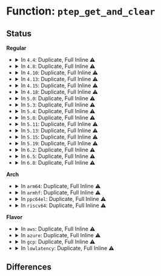 # Function: <code>ptep_get_and_clear</code>

## Status
<b>Regular</b>
<ul>
<li>
<details>
<summary>In <code>4.4</code>: Duplicate, Full Inline ⚠️</summary>

**Collision:** Static Duplication

**Inline:** Full

**Transformation:** False

**Instances:**

```
In arch/x86/xen/mmu.c (ffffffff8101dee5)
Location: arch/x86/include/asm/pgtable.h:767
Inline: True
Inline callers:
  - arch/x86/xen/mmu.c:__ptep_modify_prot_start
```
```
In arch/x86/kernel/paravirt.c (ffffffff810646b5)
Location: arch/x86/include/asm/pgtable.h:767
Inline: True
Inline callers:
  - arch/x86/kernel/paravirt.c:__ptep_modify_prot_start
```
```
In mm/memory.c (ffffffff811bdb25)
Location: arch/x86/include/asm/pgtable.h:767
Inline: True
Inline callers:
  - mm/memory.c:unmap_page_range
```
```
In mm/mremap.c (ffffffff811c9703)
Location: arch/x86/include/asm/pgtable.h:767
Inline: True
Inline callers:
  - mm/mremap.c:move_page_tables
```
```
In mm/rmap.c (ffffffff811cb429)
Location: arch/x86/include/asm/pgtable.h:767
Inline: True
Inline callers:
  - mm/rmap.c:try_to_unmap_one
```
```
In mm/vmalloc.c (ffffffff811ce4d0)
Location: arch/x86/include/asm/pgtable.h:767
Inline: True
```
```
In mm/pgtable-generic.c (ffffffff811d0452)
Location: arch/x86/include/asm/pgtable.h:767
Inline: True
Inline callers:
  - mm/pgtable-generic.c:ptep_clear_flush
```
```
In mm/hugetlb.c (ffffffff811dd9b9)
Location: arch/x86/include/asm/pgtable.h:767
Inline: True
Inline callers:
  - mm/hugetlb.c:__unmap_hugepage_range
  - mm/hugetlb.c:hugetlb_change_protection
```
</details>
</li>
<li>
<details>
<summary>In <code>4.8</code>: Duplicate, Full Inline ⚠️</summary>

**Collision:** Static Duplication

**Inline:** Full

**Transformation:** False

**Instances:**

```
In arch/x86/xen/mmu.c (ffffffff8101d2d5)
Location: arch/x86/include/asm/pgtable.h:822
Inline: True
Inline callers:
  - arch/x86/xen/mmu.c:__ptep_modify_prot_start
```
```
In arch/x86/kernel/paravirt.c (ffffffff81064305)
Location: arch/x86/include/asm/pgtable.h:822
Inline: True
Inline callers:
  - arch/x86/kernel/paravirt.c:__ptep_modify_prot_start
```
```
In mm/memory.c (ffffffff811d93e7)
Location: arch/x86/include/asm/pgtable.h:822
Inline: True
Inline callers:
  - mm/memory.c:unmap_page_range
```
```
In mm/mremap.c (ffffffff811e5ab6)
Location: arch/x86/include/asm/pgtable.h:822
Inline: True
Inline callers:
  - mm/mremap.c:move_page_tables
```
```
In mm/rmap.c (ffffffff811e85b8)
Location: arch/x86/include/asm/pgtable.h:822
Inline: True
Inline callers:
  - mm/rmap.c:try_to_unmap_one
```
```
In mm/vmalloc.c (ffffffff811eb082)
Location: arch/x86/include/asm/pgtable.h:822
Inline: True
```
```
In mm/pgtable-generic.c (ffffffff811ed602)
Location: arch/x86/include/asm/pgtable.h:822
Inline: True
Inline callers:
  - mm/pgtable-generic.c:ptep_clear_flush
```
```
In mm/madvise.c (ffffffff811eee2c)
Location: arch/x86/include/asm/pgtable.h:822
Inline: True
Inline callers:
  - mm/madvise.c:madvise_free_pte_range
```
```
In mm/hugetlb.c (ffffffff811fc4d5)
Location: arch/x86/include/asm/pgtable.h:822
Inline: True
Inline callers:
  - mm/hugetlb.c:hugetlb_change_protection
  - mm/hugetlb.c:__unmap_hugepage_range
```
</details>
</li>
<li>
<details>
<summary>In <code>4.10</code>: Duplicate, Full Inline ⚠️</summary>

**Collision:** Static Duplication

**Inline:** Full

**Transformation:** False

**Instances:**

```
In arch/x86/xen/mmu.c (ffffffff8101d9f5)
Location: arch/x86/include/asm/pgtable.h:822
Inline: True
Inline callers:
  - arch/x86/xen/mmu.c:__ptep_modify_prot_start
```
```
In arch/x86/kernel/paravirt.c (ffffffff810677d5)
Location: arch/x86/include/asm/pgtable.h:822
Inline: True
Inline callers:
  - arch/x86/kernel/paravirt.c:__ptep_modify_prot_start
```
```
In mm/memory.c (ffffffff811e8801)
Location: arch/x86/include/asm/pgtable.h:822
Inline: True
Inline callers:
  - mm/memory.c:unmap_page_range
```
```
In mm/mremap.c (ffffffff811f5d19)
Location: arch/x86/include/asm/pgtable.h:822
Inline: True
Inline callers:
  - mm/mremap.c:move_page_tables
```
```
In mm/pgtable-generic.c (ffffffff811f79f2)
Location: arch/x86/include/asm/pgtable.h:822
Inline: True
Inline callers:
  - mm/pgtable-generic.c:ptep_clear_flush
```
```
In mm/rmap.c (ffffffff811f98c6)
Location: arch/x86/include/asm/pgtable.h:822
Inline: True
Inline callers:
  - mm/rmap.c:try_to_unmap_one
```
```
In mm/vmalloc.c (ffffffff811fc2e2)
Location: arch/x86/include/asm/pgtable.h:822
Inline: True
```
```
In mm/madvise.c (ffffffff811ff7d7)
Location: arch/x86/include/asm/pgtable.h:822
Inline: True
Inline callers:
  - mm/madvise.c:madvise_free_pte_range
```
```
In mm/hugetlb.c (ffffffff8120cfc5)
Location: arch/x86/include/asm/pgtable.h:822
Inline: True
Inline callers:
  - mm/hugetlb.c:hugetlb_change_protection
  - mm/hugetlb.c:__unmap_hugepage_range
```
</details>
</li>
<li>
<details>
<summary>In <code>4.13</code>: Duplicate, Full Inline ⚠️</summary>

**Collision:** Static Duplication

**Inline:** Full

**Transformation:** False

**Instances:**

```
In arch/x86/xen/mmu_pv.c (ffffffff8101fcd5)
Location: arch/x86/include/asm/pgtable.h:1016
Inline: True
Inline callers:
  - arch/x86/xen/mmu_pv.c:__ptep_modify_prot_start
```
```
In arch/x86/kernel/paravirt.c (ffffffff81066aa5)
Location: arch/x86/include/asm/pgtable.h:1016
Inline: True
Inline callers:
  - arch/x86/kernel/paravirt.c:__ptep_modify_prot_start
```
```
In mm/memory.c (ffffffff811f39cd)
Location: arch/x86/include/asm/pgtable.h:1016
Inline: True
```
```
In mm/mremap.c (ffffffff81200b07)
Location: arch/x86/include/asm/pgtable.h:1016
Inline: True
Inline callers:
  - mm/mremap.c:move_page_tables
```
```
In mm/pgtable-generic.c (ffffffff81202b82)
Location: arch/x86/include/asm/pgtable.h:1016
Inline: True
Inline callers:
  - mm/pgtable-generic.c:ptep_clear_flush
```
```
In mm/rmap.c (ffffffff812044aa)
Location: arch/x86/include/asm/pgtable.h:1016
Inline: True
Inline callers:
  - mm/rmap.c:try_to_unmap_one
```
```
In mm/vmalloc.c (ffffffff81206fa8)
Location: arch/x86/include/asm/pgtable.h:1016
Inline: True
```
```
In mm/madvise.c (ffffffff8120a361)
Location: arch/x86/include/asm/pgtable.h:1016
Inline: True
Inline callers:
  - mm/madvise.c:madvise_free_pte_range
```
```
In mm/hugetlb.c (ffffffff81218ecf)
Location: arch/x86/include/asm/pgtable.h:1016
Inline: True
Inline callers:
  - mm/hugetlb.c:hugetlb_change_protection
  - mm/hugetlb.c:__unmap_hugepage_range
```
</details>
</li>
<li>
<details>
<summary>In <code>4.15</code>: Duplicate, Full Inline ⚠️</summary>

**Collision:** Static Duplication

**Inline:** Full

**Transformation:** False

**Instances:**

```
In arch/x86/xen/mmu_pv.c (ffffffff81020941)
Location: arch/x86/include/asm/pgtable.h:1024
Inline: True
Inline callers:
  - arch/x86/xen/mmu_pv.c:__ptep_modify_prot_start
```
```
In arch/x86/kernel/paravirt.c (ffffffff8106ac31)
Location: arch/x86/include/asm/pgtable.h:1024
Inline: True
Inline callers:
  - arch/x86/kernel/paravirt.c:__ptep_modify_prot_start
```
```
In mm/memory.c (ffffffff8120b35e)
Location: arch/x86/include/asm/pgtable.h:1024
Inline: True
```
```
In mm/mremap.c (ffffffff81219544)
Location: arch/x86/include/asm/pgtable.h:1024
Inline: True
Inline callers:
  - mm/mremap.c:move_page_tables
```
```
In mm/pgtable-generic.c (ffffffff8121b8ee)
Location: arch/x86/include/asm/pgtable.h:1024
Inline: True
Inline callers:
  - mm/pgtable-generic.c:ptep_clear_flush
```
```
In mm/rmap.c (ffffffff8121d52d)
Location: arch/x86/include/asm/pgtable.h:1024
Inline: True
Inline callers:
  - mm/rmap.c:try_to_unmap_one
  - mm/rmap.c:try_to_unmap_one
```
```
In mm/vmalloc.c (ffffffff8121ff92)
Location: arch/x86/include/asm/pgtable.h:1024
Inline: True
```
```
In mm/madvise.c (ffffffff8122395e)
Location: arch/x86/include/asm/pgtable.h:1024
Inline: True
Inline callers:
  - mm/madvise.c:madvise_free_pte_range
```
```
In mm/hugetlb.c (ffffffff81233e6d)
Location: arch/x86/include/asm/pgtable.h:1024
Inline: True
Inline callers:
  - mm/hugetlb.c:hugetlb_change_protection
  - mm/hugetlb.c:__unmap_hugepage_range
```
```
In mm/migrate.c (ffffffff8124b6f1)
Location: arch/x86/include/asm/pgtable.h:1024
Inline: True
Inline callers:
  - mm/migrate.c:migrate_vma_collect_pmd
```
</details>
</li>
<li>
<details>
<summary>In <code>4.18</code>: Duplicate, Full Inline ⚠️</summary>

**Collision:** Static Duplication

**Inline:** Full

**Transformation:** False

**Instances:**

```
In arch/x86/xen/mmu_pv.c (ffffffff810213f0)
Location: arch/x86/include/asm/pgtable.h:1075
Inline: True
Inline callers:
  - arch/x86/xen/mmu_pv.c:__ptep_modify_prot_start
```
```
In arch/x86/kernel/paravirt.c (ffffffff8106d8f0)
Location: arch/x86/include/asm/pgtable.h:1075
Inline: True
Inline callers:
  - arch/x86/kernel/paravirt.c:__ptep_modify_prot_start
```
```
In mm/memory.c (ffffffff8122c152)
Location: arch/x86/include/asm/pgtable.h:1075
Inline: True
```
```
In mm/mremap.c (ffffffff8123ade4)
Location: arch/x86/include/asm/pgtable.h:1075
Inline: True
Inline callers:
  - mm/mremap.c:move_page_tables
```
```
In mm/pgtable-generic.c (ffffffff8123d6ce)
Location: arch/x86/include/asm/pgtable.h:1075
Inline: True
Inline callers:
  - mm/pgtable-generic.c:ptep_clear_flush
```
```
In mm/rmap.c (ffffffff8123f512)
Location: arch/x86/include/asm/pgtable.h:1075
Inline: True
Inline callers:
  - mm/rmap.c:try_to_unmap_one
  - mm/rmap.c:try_to_unmap_one
```
```
In mm/vmalloc.c (ffffffff812412c2)
Location: arch/x86/include/asm/pgtable.h:1075
Inline: True
```
```
In mm/madvise.c (ffffffff812466d6)
Location: arch/x86/include/asm/pgtable.h:1075
Inline: True
Inline callers:
  - mm/madvise.c:madvise_free_pte_range
```
```
In mm/hugetlb.c (ffffffff81256ddb)
Location: arch/x86/include/asm/pgtable.h:1075
Inline: True
Inline callers:
  - mm/hugetlb.c:hugetlb_change_protection
  - mm/hugetlb.c:__unmap_hugepage_range
```
```
In mm/migrate.c (ffffffff8126e3cc)
Location: arch/x86/include/asm/pgtable.h:1075
Inline: True
Inline callers:
  - mm/migrate.c:migrate_vma_collect_pmd
```
</details>
</li>
<li>
<details>
<summary>In <code>5.0</code>: Duplicate, Full Inline ⚠️</summary>

**Collision:** Static Duplication

**Inline:** Full

**Transformation:** False

**Instances:**

```
In arch/x86/xen/mmu_pv.c (ffffffff81020c60)
Location: arch/x86/include/asm/pgtable.h:1100
Inline: True
Inline callers:
  - arch/x86/xen/mmu_pv.c:__ptep_modify_prot_start
```
```
In arch/x86/kernel/paravirt.c (ffffffff81073a90)
Location: arch/x86/include/asm/pgtable.h:1100
Inline: True
Inline callers:
  - arch/x86/kernel/paravirt.c:__ptep_modify_prot_start
```
```
In mm/memory.c (ffffffff8123f6eb)
Location: arch/x86/include/asm/pgtable.h:1100
Inline: True
```
```
In mm/mremap.c (ffffffff8124efe4)
Location: arch/x86/include/asm/pgtable.h:1100
Inline: True
Inline callers:
  - mm/mremap.c:move_page_tables
```
```
In mm/pgtable-generic.c (ffffffff81251c1e)
Location: arch/x86/include/asm/pgtable.h:1100
Inline: True
Inline callers:
  - mm/pgtable-generic.c:ptep_clear_flush
```
```
In mm/rmap.c (ffffffff81253c13)
Location: arch/x86/include/asm/pgtable.h:1100
Inline: True
Inline callers:
  - mm/rmap.c:try_to_unmap_one
  - mm/rmap.c:try_to_unmap_one
```
```
In mm/vmalloc.c (ffffffff812559a6)
Location: arch/x86/include/asm/pgtable.h:1100
Inline: True
```
```
In mm/madvise.c (ffffffff8125aaf9)
Location: arch/x86/include/asm/pgtable.h:1100
Inline: True
Inline callers:
  - mm/madvise.c:madvise_free_pte_range
```
```
In mm/hugetlb.c (ffffffff8126b392)
Location: arch/x86/include/asm/pgtable.h:1100
Inline: True
Inline callers:
  - mm/hugetlb.c:hugetlb_change_protection
  - mm/hugetlb.c:__unmap_hugepage_range
```
```
In mm/migrate.c (ffffffff8128325a)
Location: arch/x86/include/asm/pgtable.h:1100
Inline: True
Inline callers:
  - mm/migrate.c:migrate_vma_collect_pmd
```
</details>
</li>
<li>
<details>
<summary>In <code>5.3</code>: Duplicate, Full Inline ⚠️</summary>

**Collision:** Static Duplication

**Inline:** Full

**Transformation:** False

**Instances:**

```
In arch/x86/xen/mmu_pv.c (ffffffff810227a0)
Location: arch/x86/include/asm/pgtable.h:1120
Inline: True
Inline callers:
  - arch/x86/xen/mmu_pv.c:__ptep_modify_prot_start
```
```
In arch/x86/kernel/paravirt.c (ffffffff810775f0)
Location: arch/x86/include/asm/pgtable.h:1120
Inline: True
Inline callers:
  - arch/x86/kernel/paravirt.c:__ptep_modify_prot_start
```
```
In mm/memory.c (ffffffff81250e9e)
Location: arch/x86/include/asm/pgtable.h:1120
Inline: True
```
```
In mm/mremap.c (ffffffff81261346)
Location: arch/x86/include/asm/pgtable.h:1120
Inline: True
Inline callers:
  - mm/mremap.c:move_page_tables
```
```
In mm/pgtable-generic.c (ffffffff81263eef)
Location: arch/x86/include/asm/pgtable.h:1120
Inline: True
Inline callers:
  - mm/pgtable-generic.c:ptep_clear_flush
```
```
In mm/rmap.c (ffffffff81265e3b)
Location: arch/x86/include/asm/pgtable.h:1120
Inline: True
Inline callers:
  - mm/rmap.c:try_to_unmap_one
  - mm/rmap.c:try_to_unmap_one
```
```
In mm/vmalloc.c (ffffffff81267d24)
Location: arch/x86/include/asm/pgtable.h:1120
Inline: True
```
```
In mm/madvise.c (ffffffff81275b2c)
Location: arch/x86/include/asm/pgtable.h:1120
Inline: True
Inline callers:
  - mm/madvise.c:madvise_free_pte_range
```
```
In mm/hugetlb.c (ffffffff81286666)
Location: arch/x86/include/asm/pgtable.h:1120
Inline: True
Inline callers:
  - mm/hugetlb.c:hugetlb_change_protection
  - mm/hugetlb.c:__unmap_hugepage_range
```
</details>
</li>
<li>
<details>
<summary>In <code>5.4</code>: Duplicate, Full Inline ⚠️</summary>

**Collision:** Static Duplication

**Inline:** Full

**Transformation:** False

**Instances:**

```
In arch/x86/xen/mmu_pv.c (ffffffff810230e0)
Location: arch/x86/include/asm/pgtable.h:1120
Inline: True
Inline callers:
  - arch/x86/xen/mmu_pv.c:__ptep_modify_prot_start
```
```
In arch/x86/kernel/paravirt.c (ffffffff81078660)
Location: arch/x86/include/asm/pgtable.h:1120
Inline: True
Inline callers:
  - arch/x86/kernel/paravirt.c:__ptep_modify_prot_start
```
```
In mm/memory.c (ffffffff8125f43a)
Location: arch/x86/include/asm/pgtable.h:1120
Inline: True
```
```
In mm/mremap.c (ffffffff8126fae9)
Location: arch/x86/include/asm/pgtable.h:1120
Inline: True
Inline callers:
  - mm/mremap.c:move_page_tables
```
```
In mm/pgtable-generic.c (ffffffff8127275f)
Location: arch/x86/include/asm/pgtable.h:1120
Inline: True
Inline callers:
  - mm/pgtable-generic.c:ptep_clear_flush
```
```
In mm/rmap.c (ffffffff81274768)
Location: arch/x86/include/asm/pgtable.h:1120
Inline: True
Inline callers:
  - mm/rmap.c:try_to_unmap_one
  - mm/rmap.c:try_to_unmap_one
```
```
In mm/vmalloc.c (ffffffff8127665c)
Location: arch/x86/include/asm/pgtable.h:1120
Inline: True
```
```
In mm/madvise.c (ffffffff81284afc)
Location: arch/x86/include/asm/pgtable.h:1120
Inline: True
Inline callers:
  - mm/madvise.c:madvise_free_pte_range
  - mm/madvise.c:madvise_cold_or_pageout_pte_range
```
```
In mm/hugetlb.c (ffffffff8129624b)
Location: arch/x86/include/asm/pgtable.h:1120
Inline: True
Inline callers:
  - mm/hugetlb.c:hugetlb_change_protection
  - mm/hugetlb.c:__unmap_hugepage_range
```
```
In mm/migrate.c (ffffffff812ae9bb)
Location: arch/x86/include/asm/pgtable.h:1120
Inline: True
Inline callers:
  - mm/migrate.c:migrate_vma_collect_pmd
```
</details>
</li>
<li>
<details>
<summary>In <code>5.8</code>: Duplicate, Full Inline ⚠️</summary>

**Collision:** Static Duplication

**Inline:** Full

**Transformation:** False

**Instances:**

```
In arch/x86/xen/mmu_pv.c (ffffffff81025950)
Location: arch/x86/include/asm/pgtable.h:1080
Inline: True
Inline callers:
  - arch/x86/xen/mmu_pv.c:__ptep_modify_prot_start
```
```
In arch/x86/kernel/paravirt.c (ffffffff8107fa60)
Location: arch/x86/include/asm/pgtable.h:1080
Inline: True
Inline callers:
  - arch/x86/kernel/paravirt.c:__ptep_modify_prot_start
```
```
In mm/memory.c (ffffffff8128f801)
Location: arch/x86/include/asm/pgtable.h:1080
Inline: True
Inline callers:
  - mm/memory.c:zap_pte_range
```
```
In mm/mremap.c (ffffffff812a0115)
Location: arch/x86/include/asm/pgtable.h:1080
Inline: True
```
```
In mm/pgtable-generic.c (ffffffff812a351f)
Location: arch/x86/include/asm/pgtable.h:1080
Inline: True
Inline callers:
  - mm/pgtable-generic.c:ptep_clear_flush
```
```
In mm/rmap.c (ffffffff812a5ac2)
Location: arch/x86/include/asm/pgtable.h:1080
Inline: True
Inline callers:
  - mm/rmap.c:try_to_unmap_one
  - mm/rmap.c:try_to_unmap_one
```
```
In mm/vmalloc.c (ffffffff812a7be8)
Location: arch/x86/include/asm/pgtable.h:1080
Inline: True
```
```
In mm/madvise.c (ffffffff812b6d28)
Location: arch/x86/include/asm/pgtable.h:1080
Inline: True
Inline callers:
  - mm/madvise.c:madvise_free_pte_range
  - mm/madvise.c:madvise_cold_or_pageout_pte_range
```
```
In mm/hugetlb.c (ffffffff812c97ce)
Location: arch/x86/include/asm/pgtable.h:1080
Inline: True
Inline callers:
  - mm/hugetlb.c:hugetlb_change_protection
  - mm/hugetlb.c:__unmap_hugepage_range
```
```
In mm/migrate.c (ffffffff812e40f3)
Location: arch/x86/include/asm/pgtable.h:1080
Inline: True
Inline callers:
  - mm/migrate.c:migrate_vma_collect_pmd
```
</details>
</li>
<li>
<details>
<summary>In <code>5.11</code>: Duplicate, Full Inline ⚠️</summary>

**Collision:** Static Duplication

**Inline:** Full

**Transformation:** False

**Instances:**

```
In arch/x86/xen/mmu_pv.c (ffffffff81026070)
Location: arch/x86/include/asm/pgtable.h:1076
Inline: True
Inline callers:
  - arch/x86/xen/mmu_pv.c:__ptep_modify_prot_start
```
```
In arch/x86/kernel/paravirt.c (ffffffff8107f680)
Location: arch/x86/include/asm/pgtable.h:1076
Inline: True
Inline callers:
  - arch/x86/kernel/paravirt.c:__ptep_modify_prot_start
```
```
In mm/memory.c (ffffffff8129a2cc)
Location: arch/x86/include/asm/pgtable.h:1076
Inline: True
Inline callers:
  - mm/memory.c:zap_pte_range
```
```
In mm/mremap.c (ffffffff812ab571)
Location: arch/x86/include/asm/pgtable.h:1076
Inline: True
```
```
In mm/pgtable-generic.c (ffffffff812aedff)
Location: arch/x86/include/asm/pgtable.h:1076
Inline: True
Inline callers:
  - mm/pgtable-generic.c:ptep_clear_flush
```
```
In mm/rmap.c (ffffffff812b0f3d)
Location: arch/x86/include/asm/pgtable.h:1076
Inline: True
Inline callers:
  - mm/rmap.c:try_to_unmap_one
  - mm/rmap.c:try_to_unmap_one
```
```
In mm/vmalloc.c (ffffffff812b2cb8)
Location: arch/x86/include/asm/pgtable.h:1076
Inline: True
```
```
In mm/madvise.c (ffffffff812c2f6d)
Location: arch/x86/include/asm/pgtable.h:1076
Inline: True
Inline callers:
  - mm/madvise.c:madvise_free_pte_range
  - mm/madvise.c:madvise_cold_or_pageout_pte_range
```
```
In mm/hugetlb.c (ffffffff812d5539)
Location: arch/x86/include/asm/pgtable.h:1076
Inline: True
Inline callers:
  - mm/hugetlb.c:hugetlb_change_protection
  - mm/hugetlb.c:__unmap_hugepage_range
```
```
In mm/migrate.c (ffffffff812f0129)
Location: arch/x86/include/asm/pgtable.h:1076
Inline: True
Inline callers:
  - mm/migrate.c:migrate_vma_collect_pmd
```
</details>
</li>
<li>
<details>
<summary>In <code>5.13</code>: Duplicate, Full Inline ⚠️</summary>

**Collision:** Static Duplication

**Inline:** Full

**Transformation:** False

**Instances:**

```
In arch/x86/xen/mmu_pv.c (ffffffff81027fb0)
Location: arch/x86/include/asm/pgtable.h:1076
Inline: True
Inline callers:
  - arch/x86/xen/mmu_pv.c:__ptep_modify_prot_start
```
```
In arch/x86/kernel/paravirt.c (ffffffff81080780)
Location: arch/x86/include/asm/pgtable.h:1076
Inline: True
Inline callers:
  - arch/x86/kernel/paravirt.c:__ptep_modify_prot_start
```
```
In mm/memory.c (ffffffff8129f4bd)
Location: arch/x86/include/asm/pgtable.h:1076
Inline: True
Inline callers:
  - mm/memory.c:zap_pte_range
```
```
In mm/mremap.c (ffffffff812b0974)
Location: arch/x86/include/asm/pgtable.h:1076
Inline: True
```
```
In mm/pgtable-generic.c (ffffffff812b432f)
Location: arch/x86/include/asm/pgtable.h:1076
Inline: True
Inline callers:
  - mm/pgtable-generic.c:ptep_clear_flush
```
```
In mm/rmap.c (ffffffff812b6505)
Location: arch/x86/include/asm/pgtable.h:1076
Inline: True
Inline callers:
  - mm/rmap.c:try_to_unmap_one
  - mm/rmap.c:try_to_unmap_one
```
```
In mm/vmalloc.c (ffffffff812b888b)
Location: arch/x86/include/asm/pgtable.h:1076
Inline: True
```
```
In mm/madvise.c (ffffffff812c9dce)
Location: arch/x86/include/asm/pgtable.h:1076
Inline: True
Inline callers:
  - mm/madvise.c:madvise_free_pte_range
  - mm/madvise.c:madvise_cold_or_pageout_pte_range
```
```
In mm/hugetlb.c (ffffffff812dc1b3)
Location: arch/x86/include/asm/pgtable.h:1076
Inline: True
Inline callers:
  - mm/hugetlb.c:hugetlb_change_protection
  - mm/hugetlb.c:__unmap_hugepage_range
```
```
In mm/migrate.c (ffffffff812f5806)
Location: arch/x86/include/asm/pgtable.h:1076
Inline: True
Inline callers:
  - mm/migrate.c:migrate_vma_collect_pmd
```
</details>
</li>
<li>
<details>
<summary>In <code>5.15</code>: Duplicate, Full Inline ⚠️</summary>

**Collision:** Static Duplication

**Inline:** Full

**Transformation:** False

**Instances:**

```
In arch/x86/kernel/paravirt.c (ffffffff8108f6a0)
Location: arch/x86/include/asm/pgtable.h:1047
Inline: True
Inline callers:
  - arch/x86/kernel/paravirt.c:__ptep_modify_prot_start
```
```
In mm/memory.c (ffffffff812e0774)
Location: arch/x86/include/asm/pgtable.h:1047
Inline: True
Inline callers:
  - mm/memory.c:zap_pte_range
```
```
In mm/mremap.c (ffffffff812f2304)
Location: arch/x86/include/asm/pgtable.h:1047
Inline: True
```
```
In mm/pgtable-generic.c (ffffffff812f5f0f)
Location: arch/x86/include/asm/pgtable.h:1047
Inline: True
Inline callers:
  - mm/pgtable-generic.c:ptep_clear_flush
```
```
In mm/rmap.c (ffffffff812f7c7c)
Location: arch/x86/include/asm/pgtable.h:1047
Inline: True
Inline callers:
  - mm/rmap.c:try_to_unmap_one
```
```
In mm/vmalloc.c (ffffffff812fec97)
Location: arch/x86/include/asm/pgtable.h:1047
Inline: True
Inline callers:
  - mm/vmalloc.c:vunmap_range_noflush
```
```
In mm/madvise.c (ffffffff8130edee)
Location: arch/x86/include/asm/pgtable.h:1047
Inline: True
Inline callers:
  - mm/madvise.c:madvise_free_pte_range
  - mm/madvise.c:madvise_cold_or_pageout_pte_range
```
```
In mm/hugetlb.c (ffffffff81323349)
Location: arch/x86/include/asm/pgtable.h:1047
Inline: True
Inline callers:
  - mm/hugetlb.c:hugetlb_change_protection
  - mm/hugetlb.c:__unmap_hugepage_range
```
```
In mm/migrate.c (ffffffff8133fe09)
Location: arch/x86/include/asm/pgtable.h:1047
Inline: True
Inline callers:
  - mm/migrate.c:migrate_vma_collect_pmd
```
</details>
</li>
<li>
<details>
<summary>In <code>5.19</code>: Duplicate, Full Inline ⚠️</summary>

**Collision:** Static Duplication

**Inline:** Full

**Transformation:** False

**Instances:**

```
In arch/x86/kernel/paravirt.c (ffffffff810a0420)
Location: arch/x86/include/asm/pgtable.h:1048
Inline: True
Inline callers:
  - arch/x86/kernel/paravirt.c:__ptep_modify_prot_start
```
```
In mm/memory.c (ffffffff81340f2f)
Location: arch/x86/include/asm/pgtable.h:1048
Inline: True
Inline callers:
  - mm/memory.c:zap_pte_range
```
```
In mm/mremap.c (ffffffff813560a8)
Location: arch/x86/include/asm/pgtable.h:1048
Inline: True
```
```
In mm/pgtable-generic.c (ffffffff81359e9e)
Location: arch/x86/include/asm/pgtable.h:1048
Inline: True
Inline callers:
  - mm/pgtable-generic.c:ptep_clear_flush
```
```
In mm/rmap.c (ffffffff8135daab)
Location: arch/x86/include/asm/pgtable.h:1048
Inline: True
Inline callers:
  - mm/rmap.c:try_to_unmap_one
```
```
In mm/vmalloc.c (ffffffff813614a9)
Location: arch/x86/include/asm/pgtable.h:1048
Inline: True
Inline callers:
  - mm/vmalloc.c:vunmap_p4d_range
```
```
In mm/madvise.c (ffffffff81376d92)
Location: arch/x86/include/asm/pgtable.h:1048
Inline: True
Inline callers:
  - mm/madvise.c:madvise_free_pte_range
  - mm/madvise.c:madvise_cold_or_pageout_pte_range
```
```
In mm/hugetlb.c (ffffffff81390c35)
Location: arch/x86/include/asm/pgtable.h:1048
Inline: True
Inline callers:
  - mm/hugetlb.c:hugetlb_change_protection
  - mm/hugetlb.c:__unmap_hugepage_range
  - mm/hugetlb.c:move_hugetlb_page_tables
```
```
In mm/migrate_device.c (ffffffff813b73a6)
Location: arch/x86/include/asm/pgtable.h:1048
Inline: True
Inline callers:
  - mm/migrate_device.c:migrate_vma_collect_pmd
```
```
In mm/khugepaged.c (ffffffff813c3fbe)
Location: arch/x86/include/asm/pgtable.h:1048
Inline: True
```
</details>
</li>
<li>
<details>
<summary>In <code>6.2</code>: Duplicate, Full Inline ⚠️</summary>

**Collision:** Static Duplication

**Inline:** Full

**Transformation:** False

**Instances:**

```
In arch/x86/kernel/paravirt.c (ffffffff810b7fb0)
Location: arch/x86/include/asm/pgtable.h:1066
Inline: True
Inline callers:
  - arch/x86/kernel/paravirt.c:__ptep_modify_prot_start
```
```
In mm/memory.c (ffffffff813b8faa)
Location: arch/x86/include/asm/pgtable.h:1066
Inline: True
Inline callers:
  - mm/memory.c:zap_pte_range
```
```
In mm/mremap.c (ffffffff813d06eb)
Location: arch/x86/include/asm/pgtable.h:1066
Inline: True
```
```
In mm/pgtable-generic.c (ffffffff813d48ce)
Location: arch/x86/include/asm/pgtable.h:1066
Inline: True
Inline callers:
  - mm/pgtable-generic.c:ptep_clear_flush
```
```
In mm/rmap.c (ffffffff813d8934)
Location: arch/x86/include/asm/pgtable.h:1066
Inline: True
Inline callers:
  - mm/rmap.c:try_to_unmap_one
```
```
In mm/vmalloc.c (ffffffff813dce43)
Location: arch/x86/include/asm/pgtable.h:1066
Inline: True
Inline callers:
  - mm/vmalloc.c:vunmap_p4d_range
```
```
In mm/madvise.c (ffffffff813f465f)
Location: arch/x86/include/asm/pgtable.h:1066
Inline: True
Inline callers:
  - mm/madvise.c:madvise_free_pte_range
  - mm/madvise.c:madvise_cold_or_pageout_pte_range
```
```
In mm/hugetlb.c (ffffffff8141253c)
Location: arch/x86/include/asm/pgtable.h:1066
Inline: True
Inline callers:
  - mm/hugetlb.c:hugetlb_change_protection
  - mm/hugetlb.c:__unmap_hugepage_range
  - mm/hugetlb.c:move_hugetlb_page_tables
```
```
In mm/migrate_device.c (ffffffff81438eb7)
Location: arch/x86/include/asm/pgtable.h:1066
Inline: True
Inline callers:
  - mm/migrate_device.c:migrate_vma_collect_pmd
```
```
In mm/khugepaged.c (ffffffff81447763)
Location: arch/x86/include/asm/pgtable.h:1066
Inline: True
```
</details>
</li>
<li>
<details>
<summary>In <code>6.5</code>: Duplicate, Full Inline ⚠️</summary>

**Collision:** Static Duplication

**Inline:** Full

**Transformation:** False

**Instances:**

```
In arch/x86/kernel/paravirt.c (ffffffff810bb160)
Location: arch/x86/include/asm/pgtable.h:1067
Inline: True
Inline callers:
  - arch/x86/kernel/paravirt.c:__ptep_modify_prot_start
```
```
In mm/memory.c (ffffffff813edb39)
Location: arch/x86/include/asm/pgtable.h:1067
Inline: True
Inline callers:
  - mm/memory.c:zap_pte_range
```
```
In mm/mremap.c (ffffffff81404bcb)
Location: arch/x86/include/asm/pgtable.h:1067
Inline: True
```
```
In mm/pgtable-generic.c (ffffffff8140929e)
Location: arch/x86/include/asm/pgtable.h:1067
Inline: True
Inline callers:
  - mm/pgtable-generic.c:ptep_clear_flush
```
```
In mm/rmap.c (ffffffff8140dd16)
Location: arch/x86/include/asm/pgtable.h:1067
Inline: True
Inline callers:
  - mm/rmap.c:try_to_migrate_one
  - mm/rmap.c:try_to_unmap_one
```
```
In mm/vmalloc.c (ffffffff814116b3)
Location: arch/x86/include/asm/pgtable.h:1067
Inline: True
Inline callers:
  - mm/vmalloc.c:vunmap_p4d_range
```
```
In mm/madvise.c (ffffffff8142791c)
Location: arch/x86/include/asm/pgtable.h:1067
Inline: True
Inline callers:
  - mm/madvise.c:madvise_free_pte_range
  - mm/madvise.c:madvise_cold_or_pageout_pte_range
```
```
In mm/hugetlb.c (ffffffff81445b12)
Location: arch/x86/include/asm/pgtable.h:1067
Inline: True
Inline callers:
  - mm/hugetlb.c:hugetlb_change_protection
  - mm/hugetlb.c:__unmap_hugepage_range
  - mm/hugetlb.c:move_hugetlb_page_tables
```
```
In mm/migrate_device.c (ffffffff8146f6f4)
Location: arch/x86/include/asm/pgtable.h:1067
Inline: True
Inline callers:
  - mm/migrate_device.c:migrate_vma_collect_pmd
```
```
In mm/khugepaged.c (ffffffff8147ce69)
Location: arch/x86/include/asm/pgtable.h:1067
Inline: True
```
</details>
</li>
<li>
<details>
<summary>In <code>6.8</code>: Duplicate, Full Inline ⚠️</summary>

**Collision:** Static Duplication

**Inline:** Full

**Transformation:** False

**Instances:**

```
In arch/x86/kernel/paravirt.c (ffffffff810c25b0)
Location: arch/x86/include/asm/pgtable.h:1282
Inline: True
Inline callers:
  - arch/x86/kernel/paravirt.c:__ptep_modify_prot_start
```
```
In mm/memory.c (ffffffff8141913f)
Location: arch/x86/include/asm/pgtable.h:1282
Inline: True
Inline callers:
  - mm/memory.c:zap_pte_range
```
```
In mm/mremap.c (ffffffff814311af)
Location: arch/x86/include/asm/pgtable.h:1282
Inline: True
```
```
In mm/pgtable-generic.c (ffffffff81435a8e)
Location: arch/x86/include/asm/pgtable.h:1282
Inline: True
Inline callers:
  - mm/pgtable-generic.c:ptep_clear_flush
```
```
In mm/rmap.c (ffffffff8143a95f)
Location: arch/x86/include/asm/pgtable.h:1282
Inline: True
Inline callers:
  - mm/rmap.c:try_to_migrate_one
  - mm/rmap.c:try_to_unmap_one
```
```
In mm/vmalloc.c (ffffffff8143dea3)
Location: arch/x86/include/asm/pgtable.h:1282
Inline: True
Inline callers:
  - mm/vmalloc.c:vunmap_p4d_range
```
```
In mm/madvise.c (ffffffff81461114)
Location: arch/x86/include/asm/pgtable.h:1282
Inline: True
Inline callers:
  - mm/madvise.c:madvise_free_pte_range
  - mm/madvise.c:madvise_cold_or_pageout_pte_range
```
```
In mm/hugetlb.c (ffffffff8147f4d5)
Location: arch/x86/include/asm/pgtable.h:1282
Inline: True
Inline callers:
  - mm/hugetlb.c:hugetlb_change_protection
  - mm/hugetlb.c:__unmap_hugepage_range
  - mm/hugetlb.c:move_hugetlb_page_tables
```
```
In mm/migrate_device.c (ffffffff8149e32f)
Location: arch/x86/include/asm/pgtable.h:1282
Inline: True
Inline callers:
  - mm/migrate_device.c:migrate_vma_collect_pmd
```
```
In mm/khugepaged.c (ffffffff814b07f5)
Location: arch/x86/include/asm/pgtable.h:1282
Inline: True
Inline callers:
  - mm/khugepaged.c:collapse_pte_mapped_thp
```
```
In mm/userfaultfd.c (ffffffff814d2fb0)
Location: arch/x86/include/asm/pgtable.h:1282
Inline: True
Inline callers:
  - mm/userfaultfd.c:move_pages_pte
```
</details>
</li>
</ul>
<b>Arch</b>
<ul>
<li>
<details>
<summary>In <code>arm64</code>: Duplicate, Full Inline ⚠️</summary>

**Collision:** Static Duplication

**Inline:** Full

**Transformation:** False

**Instances:**

```
In arch/arm64/mm/hugetlbpage.c (ffff8000100b1318)
Location: arch/arm64/include/asm/pgtable.h:757
Inline: True
Inline callers:
  - arch/arm64/mm/hugetlbpage.c:huge_ptep_get_and_clear
  - arch/arm64/mm/hugetlbpage.c:get_clear_flush
```
```
In mm/memory.c (ffff8000102fa044)
Location: arch/arm64/include/asm/pgtable.h:757
Inline: True
Inline callers:
  - mm/memory.c:__handle_mm_fault
  - mm/memory.c:unmap_page_range
```
```
In mm/mprotect.c (ffff80001030524c)
Location: arch/arm64/include/asm/pgtable.h:757
Inline: True
Inline callers:
  - mm/mprotect.c:change_protection_range
```
```
In mm/mremap.c (ffff80001030618c)
Location: arch/arm64/include/asm/pgtable.h:757
Inline: True
Inline callers:
  - mm/mremap.c:move_page_tables
```
```
In mm/pgtable-generic.c (ffff800010308214)
Location: arch/arm64/include/asm/pgtable.h:757
Inline: True
Inline callers:
  - mm/pgtable-generic.c:pmdp_huge_clear_flush
  - mm/pgtable-generic.c:ptep_clear_flush
```
```
In mm/rmap.c (0)
Location: arch/arm64/include/asm/pgtable.h:757
Inline: True
```
```
In mm/vmalloc.c (ffff80001030c7c0)
Location: arch/arm64/include/asm/pgtable.h:757
Inline: True
```
```
In mm/madvise.c (ffff80001031ec38)
Location: arch/arm64/include/asm/pgtable.h:757
Inline: True
Inline callers:
  - mm/madvise.c:madvise_free_pte_range
  - mm/madvise.c:madvise_cold_or_pageout_pte_range
```
```
In mm/huge_memory.c (ffff800010357f90)
Location: arch/arm64/include/asm/pgtable.h:757
Inline: True
Inline callers:
  - mm/huge_memory.c:move_huge_pmd
  - mm/huge_memory.c:zap_huge_pmd
```
</details>
</li>
<li>
<details>
<summary>In <code>armhf</code>: Duplicate, Full Inline ⚠️</summary>

**Collision:** Static Duplication

**Inline:** Full

**Transformation:** False

**Instances:**

```
In mm/memory.c (c0518ecc)
Location: include/asm-generic/pgtable.h:125
Inline: True
Inline callers:
  - mm/memory.c:unmap_page_range
```
```
In mm/mprotect.c (c0523374)
Location: include/asm-generic/pgtable.h:125
Inline: True
Inline callers:
  - mm/mprotect.c:change_protection_range
```
```
In mm/mremap.c (c0523f88)
Location: include/asm-generic/pgtable.h:125
Inline: True
Inline callers:
  - mm/mremap.c:move_page_tables
```
```
In mm/pgtable-generic.c (c05255c0)
Location: include/asm-generic/pgtable.h:125
Inline: True
Inline callers:
  - mm/pgtable-generic.c:ptep_clear_flush
```
```
In mm/rmap.c (0)
Location: include/asm-generic/pgtable.h:125
Inline: True
```
```
In mm/vmalloc.c (c05282e4)
Location: include/asm-generic/pgtable.h:125
Inline: True
```
```
In mm/madvise.c (c0537848)
Location: include/asm-generic/pgtable.h:125
Inline: True
Inline callers:
  - mm/madvise.c:madvise_free_pte_range
  - mm/madvise.c:madvise_cold_or_pageout_pte_range
```
</details>
</li>
<li>
<details>
<summary>In <code>ppc64el</code>: Duplicate, Full Inline ⚠️</summary>

**Collision:** Static Duplication

**Inline:** Full

**Transformation:** False

**Instances:**

```
In mm/memory.c (c0000000003bee50)
Location: arch/powerpc/include/asm/book3s/64/pgtable.h:451
Inline: True
Inline callers:
  - mm/memory.c:zap_pte_range
```
```
In mm/mremap.c (c0000000003d3724)
Location: arch/powerpc/include/asm/book3s/64/pgtable.h:451
Inline: True
```
```
In mm/pgtable-generic.c (c0000000003d71d8)
Location: arch/powerpc/include/asm/book3s/64/pgtable.h:451
Inline: True
Inline callers:
  - mm/pgtable-generic.c:ptep_clear_flush
```
```
In mm/rmap.c (c0000000003d9e00)
Location: arch/powerpc/include/asm/book3s/64/pgtable.h:451
Inline: True
Inline callers:
  - mm/rmap.c:try_to_unmap_one
```
```
In mm/vmalloc.c (c0000000003dcd70)
Location: arch/powerpc/include/asm/book3s/64/pgtable.h:451
Inline: True
Inline callers:
  - mm/vmalloc.c:vunmap_page_range
```
```
In mm/madvise.c (c0000000003f38e0)
Location: arch/powerpc/include/asm/book3s/64/pgtable.h:451
Inline: True
Inline callers:
  - mm/madvise.c:madvise_free_pte_range
  - mm/madvise.c:madvise_cold_or_pageout_pte_range
```
```
In mm/migrate.c (c000000000434cc4)
Location: arch/powerpc/include/asm/book3s/64/pgtable.h:451
Inline: True
Inline callers:
  - mm/migrate.c:migrate_vma_collect_pmd
```
</details>
</li>
<li>
<details>
<summary>In <code>riscv64</code>: Duplicate, Full Inline ⚠️</summary>

**Collision:** Static Duplication

**Inline:** Full

**Transformation:** False

**Instances:**

```
In mm/memory.c (ffffffe0002076a6)
Location: arch/riscv/include/asm/pgtable.h:363
Inline: True
Inline callers:
  - mm/memory.c:unmap_page_range
```
```
In mm/mprotect.c (ffffffe000211204)
Location: arch/riscv/include/asm/pgtable.h:363
Inline: True
Inline callers:
  - mm/mprotect.c:change_protection_range
```
```
In mm/mremap.c (ffffffe000211c38)
Location: arch/riscv/include/asm/pgtable.h:363
Inline: True
Inline callers:
  - mm/mremap.c:move_page_tables
```
```
In mm/pgtable-generic.c (ffffffe000212d54)
Location: arch/riscv/include/asm/pgtable.h:363
Inline: True
Inline callers:
  - mm/pgtable-generic.c:ptep_clear_flush
```
```
In mm/rmap.c (0)
Location: arch/riscv/include/asm/pgtable.h:363
Inline: True
```
```
In mm/vmalloc.c (ffffffe00021561e)
Location: arch/riscv/include/asm/pgtable.h:363
Inline: True
```
```
In mm/madvise.c (ffffffe000220648)
Location: arch/riscv/include/asm/pgtable.h:363
Inline: True
Inline callers:
  - mm/madvise.c:madvise_free_pte_range
  - mm/madvise.c:madvise_cold_or_pageout_pte_range
```
```
In mm/hugetlb.c (ffffffe000230dde)
Location: arch/riscv/include/asm/pgtable.h:363
Inline: True
Inline callers:
  - mm/hugetlb.c:hugetlb_change_protection
  - mm/hugetlb.c:__unmap_hugepage_range
```
</details>
</li>
</ul>
<b>Flavor</b>
<ul>
<li>
<details>
<summary>In <code>aws</code>: Duplicate, Full Inline ⚠️</summary>

**Collision:** Static Duplication

**Inline:** Full

**Transformation:** False

**Instances:**

```
In arch/x86/xen/mmu_pv.c (ffffffff81023240)
Location: arch/x86/include/asm/pgtable.h:1120
Inline: True
Inline callers:
  - arch/x86/xen/mmu_pv.c:__ptep_modify_prot_start
```
```
In arch/x86/kernel/paravirt.c (ffffffff81077660)
Location: arch/x86/include/asm/pgtable.h:1120
Inline: True
Inline callers:
  - arch/x86/kernel/paravirt.c:__ptep_modify_prot_start
```
```
In mm/memory.c (ffffffff81257a8a)
Location: arch/x86/include/asm/pgtable.h:1120
Inline: True
```
```
In mm/mremap.c (ffffffff81268139)
Location: arch/x86/include/asm/pgtable.h:1120
Inline: True
Inline callers:
  - mm/mremap.c:move_page_tables
```
```
In mm/pgtable-generic.c (ffffffff8126adaf)
Location: arch/x86/include/asm/pgtable.h:1120
Inline: True
Inline callers:
  - mm/pgtable-generic.c:ptep_clear_flush
```
```
In mm/rmap.c (ffffffff8126cdb8)
Location: arch/x86/include/asm/pgtable.h:1120
Inline: True
Inline callers:
  - mm/rmap.c:try_to_unmap_one
  - mm/rmap.c:try_to_unmap_one
```
```
In mm/vmalloc.c (ffffffff8126ecac)
Location: arch/x86/include/asm/pgtable.h:1120
Inline: True
```
```
In mm/madvise.c (ffffffff8127d14c)
Location: arch/x86/include/asm/pgtable.h:1120
Inline: True
Inline callers:
  - mm/madvise.c:madvise_free_pte_range
  - mm/madvise.c:madvise_cold_or_pageout_pte_range
```
```
In mm/hugetlb.c (ffffffff8128e82b)
Location: arch/x86/include/asm/pgtable.h:1120
Inline: True
Inline callers:
  - mm/hugetlb.c:hugetlb_change_protection
  - mm/hugetlb.c:__unmap_hugepage_range
```
```
In mm/migrate.c (ffffffff812a6f9b)
Location: arch/x86/include/asm/pgtable.h:1120
Inline: True
Inline callers:
  - mm/migrate.c:migrate_vma_collect_pmd
```
</details>
</li>
<li>
<details>
<summary>In <code>azure</code>: Duplicate, Full Inline ⚠️</summary>

**Collision:** Static Duplication

**Inline:** Full

**Transformation:** False

**Instances:**

```
In mm/memory.c (ffffffff8124da0f)
Location: arch/x86/include/asm/pgtable.h:1120
Inline: True
Inline callers:
  - mm/memory.c:__handle_mm_fault
  - mm/memory.c:zap_pte_range
```
```
In mm/mprotect.c (ffffffff81258d40)
Location: arch/x86/include/asm/pgtable.h:1120
Inline: True
Inline callers:
  - mm/mprotect.c:change_protection_range
```
```
In mm/mremap.c (ffffffff8125a365)
Location: arch/x86/include/asm/pgtable.h:1120
Inline: True
Inline callers:
  - mm/mremap.c:move_page_tables
```
```
In mm/pgtable-generic.c (ffffffff8125cddf)
Location: arch/x86/include/asm/pgtable.h:1120
Inline: True
Inline callers:
  - mm/pgtable-generic.c:ptep_clear_flush
```
```
In mm/rmap.c (ffffffff8125edf1)
Location: arch/x86/include/asm/pgtable.h:1120
Inline: True
Inline callers:
  - mm/rmap.c:try_to_unmap_one
  - mm/rmap.c:try_to_unmap_one
```
```
In mm/vmalloc.c (ffffffff812605cc)
Location: arch/x86/include/asm/pgtable.h:1120
Inline: True
```
```
In mm/madvise.c (ffffffff8126efbc)
Location: arch/x86/include/asm/pgtable.h:1120
Inline: True
Inline callers:
  - mm/madvise.c:madvise_free_pte_range
  - mm/madvise.c:madvise_cold_or_pageout_pte_range
```
```
In mm/hugetlb.c (ffffffff812805ec)
Location: arch/x86/include/asm/pgtable.h:1120
Inline: True
Inline callers:
  - mm/hugetlb.c:hugetlb_change_protection
  - mm/hugetlb.c:__unmap_hugepage_range
```
```
In mm/migrate.c (ffffffff812989d7)
Location: arch/x86/include/asm/pgtable.h:1120
Inline: True
Inline callers:
  - mm/migrate.c:migrate_vma_collect_pmd
```
```
In fs/proc/task_mmu.c (ffffffff8135a1e0)
Location: arch/x86/include/asm/pgtable.h:1120
Inline: True
Inline callers:
  - fs/proc/task_mmu.c:clear_refs_pte_range
```
</details>
</li>
<li>
<details>
<summary>In <code>gcp</code>: Duplicate, Full Inline ⚠️</summary>

**Collision:** Static Duplication

**Inline:** Full

**Transformation:** False

**Instances:**

```
In arch/x86/xen/mmu_pv.c (ffffffff810230a0)
Location: arch/x86/include/asm/pgtable.h:1120
Inline: True
Inline callers:
  - arch/x86/xen/mmu_pv.c:__ptep_modify_prot_start
```
```
In arch/x86/kernel/paravirt.c (ffffffff81077610)
Location: arch/x86/include/asm/pgtable.h:1120
Inline: True
Inline callers:
  - arch/x86/kernel/paravirt.c:__ptep_modify_prot_start
```
```
In mm/memory.c (ffffffff8125582a)
Location: arch/x86/include/asm/pgtable.h:1120
Inline: True
```
```
In mm/mremap.c (ffffffff81265ed9)
Location: arch/x86/include/asm/pgtable.h:1120
Inline: True
Inline callers:
  - mm/mremap.c:move_page_tables
```
```
In mm/pgtable-generic.c (ffffffff81268b4f)
Location: arch/x86/include/asm/pgtable.h:1120
Inline: True
Inline callers:
  - mm/pgtable-generic.c:ptep_clear_flush
```
```
In mm/rmap.c (ffffffff8126ab58)
Location: arch/x86/include/asm/pgtable.h:1120
Inline: True
Inline callers:
  - mm/rmap.c:try_to_unmap_one
  - mm/rmap.c:try_to_unmap_one
```
```
In mm/vmalloc.c (ffffffff8126ca4c)
Location: arch/x86/include/asm/pgtable.h:1120
Inline: True
```
```
In mm/madvise.c (ffffffff8127aeec)
Location: arch/x86/include/asm/pgtable.h:1120
Inline: True
Inline callers:
  - mm/madvise.c:madvise_free_pte_range
  - mm/madvise.c:madvise_cold_or_pageout_pte_range
```
```
In mm/hugetlb.c (ffffffff8128c63b)
Location: arch/x86/include/asm/pgtable.h:1120
Inline: True
Inline callers:
  - mm/hugetlb.c:hugetlb_change_protection
  - mm/hugetlb.c:__unmap_hugepage_range
```
```
In mm/migrate.c (ffffffff812a4dab)
Location: arch/x86/include/asm/pgtable.h:1120
Inline: True
Inline callers:
  - mm/migrate.c:migrate_vma_collect_pmd
```
</details>
</li>
<li>
<details>
<summary>In <code>lowlatency</code>: Duplicate, Full Inline ⚠️</summary>

**Collision:** Static Duplication

**Inline:** Full

**Transformation:** False

**Instances:**

```
In arch/x86/xen/mmu_pv.c (ffffffff81023510)
Location: arch/x86/include/asm/pgtable.h:1120
Inline: True
Inline callers:
  - arch/x86/xen/mmu_pv.c:__ptep_modify_prot_start
```
```
In arch/x86/kernel/paravirt.c (ffffffff810796b0)
Location: arch/x86/include/asm/pgtable.h:1120
Inline: True
Inline callers:
  - arch/x86/kernel/paravirt.c:__ptep_modify_prot_start
```
```
In mm/memory.c (ffffffff812652e1)
Location: arch/x86/include/asm/pgtable.h:1120
Inline: True
```
```
In mm/mremap.c (ffffffff8127587b)
Location: arch/x86/include/asm/pgtable.h:1120
Inline: True
Inline callers:
  - mm/mremap.c:move_page_tables
```
```
In mm/pgtable-generic.c (ffffffff812784df)
Location: arch/x86/include/asm/pgtable.h:1120
Inline: True
Inline callers:
  - mm/pgtable-generic.c:ptep_clear_flush
```
```
In mm/rmap.c (ffffffff8127a4c1)
Location: arch/x86/include/asm/pgtable.h:1120
Inline: True
Inline callers:
  - mm/rmap.c:try_to_unmap_one
  - mm/rmap.c:try_to_unmap_one
```
```
In mm/vmalloc.c (ffffffff8127c58c)
Location: arch/x86/include/asm/pgtable.h:1120
Inline: True
```
```
In mm/madvise.c (ffffffff8128aab8)
Location: arch/x86/include/asm/pgtable.h:1120
Inline: True
Inline callers:
  - mm/madvise.c:madvise_free_pte_range
  - mm/madvise.c:madvise_cold_or_pageout_pte_range
```
```
In mm/hugetlb.c (ffffffff8129c423)
Location: arch/x86/include/asm/pgtable.h:1120
Inline: True
Inline callers:
  - mm/hugetlb.c:hugetlb_change_protection
  - mm/hugetlb.c:__unmap_hugepage_range
```
```
In mm/migrate.c (ffffffff812b5907)
Location: arch/x86/include/asm/pgtable.h:1120
Inline: True
Inline callers:
  - mm/migrate.c:migrate_vma_collect_pmd
```
</details>
</li>
</ul>

## Differences
